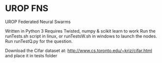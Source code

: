 # UROP FNS
UROP Federated Neural Swarms

Written in Python 3
Requires Twisted, numpy & scikit learn to work
Run the runTests.sh script in linux, or runTestsW.sh in windows to launch the nodes. Run runTestQ.py for the question.

Download the Cifar dataset at: http://www.cs.toronto.edu/~kriz/cifar.html and place it in tests folder